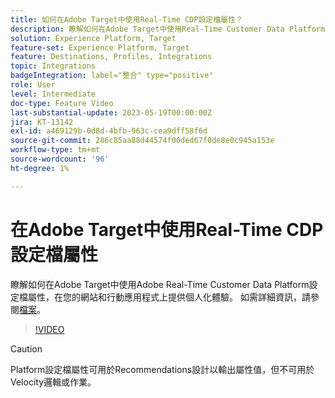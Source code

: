 ```yaml
---
title: 如何在Adobe Target中使用Real-Time CDP設定檔屬性？
description: 瞭解如何在Adobe Target中使用Real-Time Customer Data Platform設定檔屬性，在您的網站和行動應用程式上提供個人化體驗。
solution: Experience Platform, Target
feature-set: Experience Platform, Target
feature: Destinations, Profiles, Integrations
topic: Integrations
badgeIntegration: label="整合" type="positive"
role: User
level: Intermediate
doc-type: Feature Video
last-substantial-update: 2023-05-19T00:00:00Z
jira: KT-13142
exl-id: a469129b-0d8d-4bfb-963c-cea9dff58f6d
source-git-commit: 286c85aa88d44574f00ded67f0de8e0c945a153e
workflow-type: tm+mt
source-wordcount: '96'
ht-degree: 1%

---
```


# 在Adobe Target中使用Real-Time CDP設定檔屬性

瞭解如何在Adobe Target中使用Adobe Real-Time Customer Data Platform設定檔屬性，在您的網站和行動應用程式上提供個人化體驗。 如需詳細資訊，請參閱[檔案](https://experienceleague.adobe.com/docs/target/using/integrate/integrating-with-rtcdp.html?lang=zh-Hant)。

>[!VIDEO](https://video.tv.adobe.com/v/3451904/?learn=on&enablevpops&captions=chi_hant)

>[!CAUTION]
>
>Platform設定檔屬性可用於Recommendations設計以輸出屬性值，但不可用於Velocity邏輯或作業。
